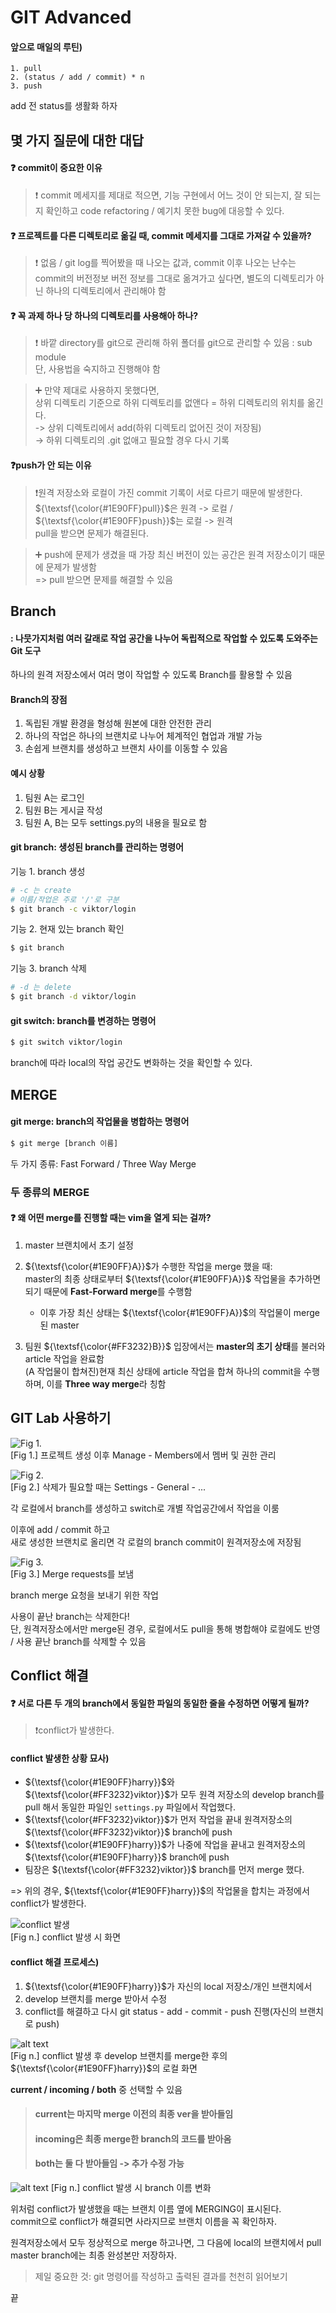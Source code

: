 # GIT Advanced


#### 앞으로 매일의 루틴)  
```
1. pull
2. (status / add / commit) * n
3. push 
``` 
add 전 status를 생활화 하자

## 몇 가지 질문에 대한 대답

#### ❓ commit이 중요한 이유  
> ❗ commit 메세지를 제대로 적으면, 기능 구현에서 어느 것이 안 되는지, 잘 되는지 확인하고 code refactoring / 예기치 못한 bug에 대응할 수 있다.  

#### ❓ 프로젝트를 다른 디렉토리로 옮길 때, commit 메세지를 그대로 가져갈 수 있을까?  
> ❗ 없음 / git log를 찍어봤을 때 나오는 값과, commit 이후 나오는 난수는 commit의 버전정보 버전 정보를 그대로 옮겨가고 싶다면, 별도의 디렉토리가 아닌 하나의 디렉토리에서 관리해야 함  


#### ❓ 꼭 과제 하나 당 하나의 디렉토리를 사용해아 하나?  
> ❗ 바깥 directory를 git으로 관리해 하위 폴더를 git으로 관리할 수 있음 : sub module   
단, 사용법을 숙지하고 진행해야 함  

> ➕ 만약 제대로 사용하지 못했다면,  
상위 디렉토리 기준으로 하위 디렉토리를 없앤다 = 하위 디렉토리의 위치를 옮긴다.    
-> 상위 디렉토리에서 add(하위 디렉토리 없어진 것이 저장됨)  
-> 하위 디렉토리의 .git 없애고 필요할 경우 다시 기록  

#### ❓push가 안 되는 이유  
> ❗원격 저장소와 로컬이 가진 commit 기록이 서로 다르기 때문에 발생한다.   
${\textsf{\color{#1E90FF}pull}}$은 원격 -> 로컬 / ${\textsf{\color{#1E90FF}push}}$는 로컬 -> 원격</span>  
pull을 받으면 문제가 해결된다.  

> ➕ push에 문제가 생겼을 때 가장 최신 버전이 있는 공간은 원격 저장소이기 때문에 문제가 발생함  
=> pull 받으면 문제를 해결할 수 있음  

## Branch  
#### : 나뭇가지처럼 여러 갈래로 작업 공간을 나누어 독립적으로 작업할 수 있도록 도와주는 Git 도구  

하나의 원격 저장소에서 여러 명이 작업할 수 있도록 Branch를 활용할 수 있음  

#### Branch의 장점  
1. 독립된 개발 환경을 형성해 원본에 대한 안전한 관리  
2. 하나의 작업은 하나의 브랜치로 나누어 체계적인 협업과 개발 가능  
3. 손쉽게 브랜치를 생성하고 브랜치 사이를 이동할 수 있음  
  
#### 예시 상황
1. 팀원 A는 로그인
2. 팀원 B는 게시글 작성  
3. 팀원 A, B는 모두 settings.py의 내용을 필요로 함  

#### git branch: 생성된 branch를 관리하는 명령어  

기능 1. branch 생성  
```bash
# -c 는 create
# 이름/작업은 주로 '/'로 구분
$ git branch -c viktor/login
```

기능 2. 현재 있는 branch 확인  
```bash
$ git branch
```  

기능 3. branch 삭제  
```bash
# -d 는 delete
$ git branch -d viktor/login
```

#### git switch: branch를 변경하는 명령어  

```bash
$ git switch viktor/login
```  

branch에 따라 local의 작업 공간도 변화하는 것을 확인할 수 있다.  
  
## MERGE

#### git merge: branch의 작업물을 병합하는 명령어  

```bash  
$ git merge [branch 이름]  
```
두 가지 종류: Fast Forward / Three Way Merge  

### 두 종류의 MERGE
#### ❓ 왜 어떤 merge를 진행할 때는 vim을 열게 되는 걸까?  
1. master 브랜치에서 초기 설정  
2. ${\textsf{\color{#1E90FF}A}}$가 수행한 작업을 merge 했을 때:  
  master의 최종 상태로부터 ${\textsf{\color{#1E90FF}A}}$ 작업물을 추가하면 되기 때문에 **Fast-Forward merge**를 수행함  
    * 이후 가장 최신 상태는 ${\textsf{\color{#1E90FF}A}}$의 작업물이 merge된 master  

3. 팀원 ${\textsf{\color{#FF3232}B}}$ 입장에서는 **master의 초기 상태**를 불러와 article 작업을 완료함  
  (A 작업물이 합쳐진)현재 최신 상태에 article 작업을 합쳐 하나의 commit을 수행하며, 이를 **Three way merge**라 칭함

## GIT Lab 사용하기
![Fig 1.](image.png)  
[Fig 1.] 프로젝트 생성 이후 Manage - Members에서 멤버 및 권한 관리  

![Fig 2.](image-2.png)  
[Fig 2.] 삭제가 필요할 때는 Settings - General - ...

각 로컬에서 branch를 생성하고 switch로 개별 작업공간에서 작업을 이룸  

이후에 add / commit 하고  
새로 생성한 브랜치로 올리면 각 로컬의 branch commit이 원격저장소에 저장됨    

![Fig 3.](image-3.png)  
[Fig 3.] Merge requests를 보냄   

branch merge 요청을 보내기 위한 작업  

사용이 끝난 branch는 삭제한다!  
단, 원격저장소에서만 merge된 경우, 로컬에서도 pull을 통해 병합해야 로컬에도 반영 / 사용 끝난 branch를 삭제할 수 있음    

## Conflict 해결  

#### ❓ 서로 다른 두 개의 branch에서 동일한 파일의 동일한 줄을 수정하면 어떻게 될까?  
> ❗conflict가 발생한다.    

#### conflict 발생한 상황 묘사)  
- ${\textsf{\color{#1E90FF}harry}}$와 ${\textsf{\color{#FF3232}viktor}}$가 모두 원격 저장소의 develop branch를 pull 해서 동일한 파일인 `settings.py` 파일에서 작업했다.  
- ${\textsf{\color{#FF3232}viktor}}$가 먼저 작업을 끝내 원격저장소의 ${\textsf{\color{#FF3232}viktor}}$ branch에 push  
- ${\textsf{\color{#1E90FF}harry}}$가 나중에 작업을 끝내고 원격저장소의 ${\textsf{\color{#1E90FF}harry}}$ branch에 push  
- 팀장은 ${\textsf{\color{#FF3232}viktor}}$ branch를 먼저 merge 했다.  

=> 위의 경우, ${\textsf{\color{#1E90FF}harry}}$의 작업물을 합치는 과정에서 conflict가 발생한다.  

![conflict 발생](image-4.png)  
[Fig n.] conflict 발생 시 화면

#### conflict 해결 프로세스)  
1. ${\textsf{\color{#1E90FF}harry}}$가 자신의 local 저장소/개인 브랜치에서  
2. develop 브랜치를 merge 받아서 수정  
3. conflict를 해결하고 다시 git status - add - commit - push 진행(자신의 브랜치로 push)  


![alt text](image-5.png)  
[Fig n.] conflict 발생 후 develop 브랜치를 merge한 후의 ${\textsf{\color{#1E90FF}harry}}$의 로컬 화면  

**current / incoming / both** 중 선택할 수 있음  
> #### current는 마지막 merge 이전의 최종 ver을 받아들임  
> #### incoming은 최종 merge한 branch의 코드를 받아옴  
> #### both는 둘 다 받아들임 -> 추가 수정 가능    

![alt text](image-6.png)
[Fig n.] conflict 발생 시 branch 이름 변화  

위처럼 conflict가 발생했을 때는 브랜치 이름 옆에 MERGING이 표시된다.  
commit으로 conflict가 해결되면 사라지므로 브랜치 이름을 꼭 확인하자.  


원격저장소에서 모두 정상적으로 merge 하고나면, 그 다음에 local의 브랜치에서 pull    
master branch에는 최종 완성본만 저장하자.  

> 제일 중요한 것: git 명령어를 작성하고 출력된 결과를 천천히 읽어보기  


끝